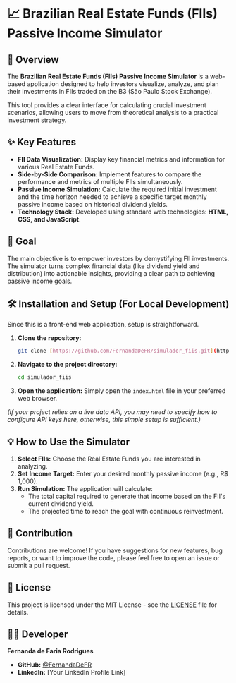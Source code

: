 # 📈 Brazilian Real Estate Funds (FIIs) Passive Income Simulator

## 🚀 Overview

The **Brazilian Real Estate Funds (FIIs) Passive Income Simulator** is a web-based application designed to help investors visualize, analyze, and plan their investments in FIIs traded on the B3 (São Paulo Stock Exchange).

This tool provides a clear interface for calculating crucial investment scenarios, allowing users to move from theoretical analysis to a practical investment strategy.

## ✨ Key Features

* **FII Data Visualization:** Display key financial metrics and information for various Real Estate Funds.
* **Side-by-Side Comparison:** Implement features to compare the performance and metrics of multiple FIIs simultaneously.
* **Passive Income Simulation:** Calculate the required initial investment and the time horizon needed to achieve a specific target monthly passive income based on historical dividend yields.
* **Technology Stack:** Developed using standard web technologies: **HTML, CSS, and JavaScript**.

## 🎯 Goal

The main objective is to empower investors by demystifying FII investments. The simulator turns complex financial data (like dividend yield and distribution) into actionable insights, providing a clear path to achieving passive income goals.

## 🛠️ Installation and Setup (For Local Development)

Since this is a front-end web application, setup is straightforward.

1.  **Clone the repository:**
    ```bash
    git clone [https://github.com/FernandaDeFR/simulador_fiis.git](https://github.com/FernandaDeFR/simulador_fiis.git)
    ```
2.  **Navigate to the project directory:**
    ```bash
    cd simulador_fiis
    ```
3.  **Open the application:**
    Simply open the `index.html` file in your preferred web browser.

*(If your project relies on a live data API, you may need to specify how to configure API keys here, otherwise, this simple setup is sufficient.)*

## 💡 How to Use the Simulator

1.  **Select FIIs:** Choose the Real Estate Funds you are interested in analyzing.
2.  **Set Income Target:** Enter your desired monthly passive income (e.g., R\$ 1,000).
3.  **Run Simulation:** The application will calculate:
    * The total capital required to generate that income based on the FII's current dividend yield.
    * The projected time to reach the goal with continuous reinvestment.

## 🤝 Contribution

Contributions are welcome! If you have suggestions for new features, bug reports, or want to improve the code, please feel free to open an issue or submit a pull request.

## 📄 License

This project is licensed under the MIT License - see the [LICENSE](LICENSE) file for details.

## 👩‍💻 Developer

**Fernanda de Faria Rodrigues**
* **GitHub:** [@FernandaDeFR](https://github.com/FernandaDeFR)
* **LinkedIn:** [Your LinkedIn Profile Link]
